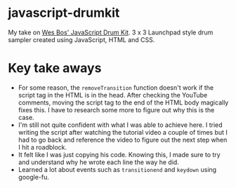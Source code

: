 # javascript-drumkit

My take on [Wes Bos' JavaScript Drum Kit](https://github.com/wesbos/JavaScript30/tree/master/01%20-%20JavaScript%20Drum%20Kit). 3 x 3 Launchpad style drum sampler created using JavaScript, HTML and CSS.

# Key take aways

* For some reason, the `removeTransition` function doesn't work if the script tag in the HTML is in the head. After checking the YouTube comments, moving the script tag to the end of the HTML body magically fixes this. I have to research some more to figure out why this is the case.
* I'm still not quite confident with what I was able to achieve here. I tried writing the script after watching the tutorial video a couple of times but I had to go back and reference the video to figure out the next step when I hit a roadblock.
* It felt like I was just copying his code. Knowing this, I made sure to try and understand why he wrote each line the way he did.
* Learned a lot about events such as `transitionend` and `keydown` using google-fu.
